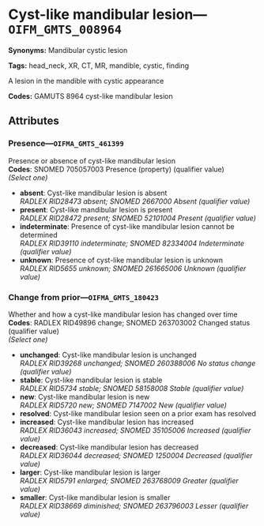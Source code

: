 # Cyst-like mandibular lesion—`OIFM_GMTS_008964`

**Synonyms:** Mandibular cystic lesion

**Tags:** head_neck, XR, CT, MR, mandible, cystic, finding

A lesion in the mandible with cystic appearance

**Codes:** GAMUTS 8964 cyst-like mandibular lesion

## Attributes

### Presence—`OIFMA_GMTS_461399`

Presence or absence of cyst-like mandibular lesion  
**Codes**: SNOMED 705057003 Presence (property) (qualifier value)  
*(Select one)*

- **absent**: Cyst-like mandibular lesion is absent  
_RADLEX RID28473 absent; SNOMED 2667000 Absent (qualifier value)_
- **present**: Cyst-like mandibular lesion is present  
_RADLEX RID28472 present; SNOMED 52101004 Present (qualifier value)_
- **indeterminate**: Presence of cyst-like mandibular lesion cannot be determined  
_RADLEX RID39110 indeterminate; SNOMED 82334004 Indeterminate (qualifier value)_
- **unknown**: Presence of cyst-like mandibular lesion is unknown  
_RADLEX RID5655 unknown; SNOMED 261665006 Unknown (qualifier value)_

### Change from prior—`OIFMA_GMTS_180423`

Whether and how a cyst-like mandibular lesion has changed over time  
**Codes**: RADLEX RID49896 change; SNOMED 263703002 Changed status (qualifier value)  
*(Select one)*

- **unchanged**: Cyst-like mandibular lesion is unchanged  
_RADLEX RID39268 unchanged; SNOMED 260388006 No status change (qualifier value)_
- **stable**: Cyst-like mandibular lesion is stable  
_RADLEX RID5734 stable; SNOMED 58158008 Stable (qualifier value)_
- **new**: Cyst-like mandibular lesion is new  
_RADLEX RID5720 new; SNOMED 7147002 New (qualifier value)_
- **resolved**: Cyst-like mandibular lesion seen on a prior exam has resolved  
- **increased**: Cyst-like mandibular lesion has increased  
_RADLEX RID36043 increased; SNOMED 35105006 Increased (qualifier value)_
- **decreased**: Cyst-like mandibular lesion has decreased  
_RADLEX RID36044 decreased; SNOMED 1250004 Decreased (qualifier value)_
- **larger**: Cyst-like mandibular lesion is larger  
_RADLEX RID5791 enlarged; SNOMED 263768009 Greater (qualifier value)_
- **smaller**: Cyst-like mandibular lesion is smaller  
_RADLEX RID38669 diminished; SNOMED 263796003 Lesser (qualifier value)_